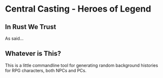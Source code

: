 # Central Casting - Heroes of Legend
## In Rust We Trust
As said...

## Whatever is This?
This is a little commandline tool for generating random background histories
for RPG characters, both NPCs and PCs.
